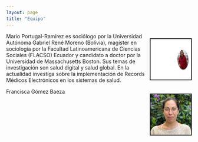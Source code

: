 ```yaml
---
layout: page
title: "Equipo"
---
```


<div>
    <p style="float: right;"><img src="\docs\assets\Foto-Mario-Derecha-con-sombra-1280x720.png" height="110px" width="110px" border="2px"></p>
    <p>Mario Portugal-Ramírez es sociólogo por la Universidad Autónoma Gabriel René Moreno (Bolivia), magíster en sociología por la Facultad Latinoamericana de Ciencias Sociales (FLACSO) Ecuador y candidato a doctor por la Universidad de Massachusetts Boston. Sus temas de investigación son salud digital y salud global. En la actualidad investiga sobre la implementación de Records Médicos Electrónicos en los sistemas de salud.</p>
</div>
<div style="clear: right;">
    <p style="float: right;"><img src="\docs\assets\francisca-foto-perfil.png" height="110px" width="110px" border="2px"></p>
    <p>Francisca Gómez Baeza</p>
</div>